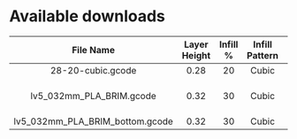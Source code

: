 # Available downloads

|File Name|Layer Height|Infill %|Infill Pattern|Filament|Hotend Temp|Bed Temp|Nozzle|Revision|Print Time|Other|
|:---:|:---:|:---:|:---:|:---:|:---:|:---:|:---:|:---:|:---:|:---:|
|28-20-cubic.gcode|0.28|20|Cubic||||||||
|lv5_032mm_PLA_BRIM.gcode|0.32|30|Cubic|PLA|200|60|0.4|LV5|2:48|Brim, Top only|
|lv5_032mm_PLA_BRIM_bottom.gcode|0.32|30|Cubic|PLA|200|60|0.4|LV5|2:48|Brim|